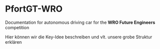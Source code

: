 # PfortGT-WRO

Documentation for autonomous driving car for the **WRO Future Engineers** competition


Hier können wir die Key-Idee beschreiben und vlt. unsere grobe Struktur erklären
